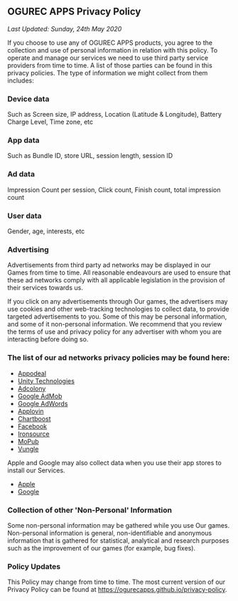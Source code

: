 ## OGUREC APPS Privacy Policy
*Last Updated: Sunday, 24th May 2020*

If you choose to use any of OGUREC APPS products, you agree to the collection and use of personal information in relation with this policy. To operate and manage our services we need to use third party service providers from time to time. A list of those parties can be found in this privacy policies. The type of information we might collect from them includes:

### Device data
Such as Screen size, IP address, Location (Latitude & Longitude), Battery Charge Level, Time zone, etc

### App data
Such as Bundle ID, store URL, session length, session ID

### Ad data
Impression Count per session, Click count, Finish count, total impression count

### User data
Gender, age, interests, etc

### Advertising
Advertisements from third party ad networks may be displayed in our Games from time to time. All reasonable endeavours are used to ensure that these ad networks comply with all applicable legislation in the provision of their services towards us.

If you click on any advertisements through Our games, the advertisers may use cookies and other web-tracking technologies to collect data, to provide targeted advertisements to you. Some of this may be personal information, and some of it non-personal information. We recommend that you review the terms of use and privacy policy for any advertiser with whom you are interacting before doing so.

### The list of our ad networks privacy policies may be found here:
* [Appodeal](https://www.appodeal.com/privacy-policy)
* [Unity Technologies](https://unity3d.com/legal/privacy-policy)
* [Adcolony](https://www.adcolony.com/privacy-policy/)
* [Google AdMob](https://support.google.com/admob/answer/7665968)
* [Google AdWords](https://policies.google.com/technologies/partner-sites)
* [Applovin](https://www.applovin.com/privacy/)
* [Chartboost](https://answers.chartboost.com/en-us/articles/115001489623)
* [Facebook](https://www.facebook.com/about/privacy)
* [Ironsource](https://developers.ironsrc.com/ironsource-mobile/air/ironsource-mobile-privacy-policy/)
* [MoPub](https://www.mopub.com/legal/privacy/)
* [Vungle](https://vungle.com/privacy/)

Apple and Google may also collect data when you use their app stores to install our Services.
* [Apple](https://www.apple.com/uk/privacy/)
* [Google](https://policies.google.com/privacy/)

### Collection of other 'Non-Personal' Information
Some non-personal information may be gathered while you use Our games. Non-personal information is general, non-identifiable and anonymous information that is gathered for statistical, analytical and research purposes such as the improvement of our games (for example, bug fixes).

### Policy Updates
This Policy may change from time to time. The most current version of our Privacy Policy can be found at https://ogurecapps.github.io/privacy-policy.
